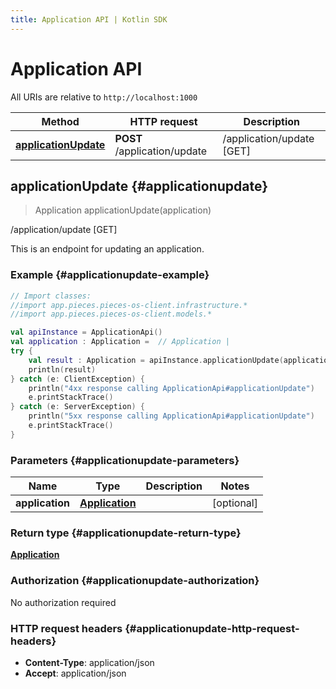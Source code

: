```yaml
---
title: Application API | Kotlin SDK
---
```


# Application API

All URIs are relative to `http://localhost:1000`

Method | HTTP request | Description
------------- | ------------- | -------------
[**applicationUpdate**](#applicationupdate) | **POST** /application/update | /application/update [GET]


## **applicationUpdate** {#applicationupdate}
> Application applicationUpdate(application)

/application/update [GET]

This is an endpoint for updating an application.

### Example {#applicationupdate-example}
```kotlin
// Import classes:
//import app.pieces.pieces-os-client.infrastructure.*
//import app.pieces.pieces-os-client.models.*

val apiInstance = ApplicationApi()
val application : Application =  // Application | 
try {
    val result : Application = apiInstance.applicationUpdate(application)
    println(result)
} catch (e: ClientException) {
    println("4xx response calling ApplicationApi#applicationUpdate")
    e.printStackTrace()
} catch (e: ServerException) {
    println("5xx response calling ApplicationApi#applicationUpdate")
    e.printStackTrace()
}
```

### Parameters {#applicationupdate-parameters}

Name | Type | Description  | Notes
------------- | ------------- | ------------- | -------------
 **application** | [**Application**](../models/Application)|  | [optional]

### Return type {#applicationupdate-return-type}

[**Application**](../models/Application)

### Authorization {#applicationupdate-authorization}

No authorization required

### HTTP request headers {#applicationupdate-http-request-headers}

 - **Content-Type**: application/json
 - **Accept**: application/json

